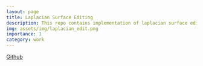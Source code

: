 ```yaml
---
layout: page
title: Laplacian Surface Editing
description: This repo contains implementation of laplacian surface editing algorithm. 
img: assets/img/laplacian_edit.png
importance: 1
category: work
---
```


[Github](https://github.com/Shanthika/Geometric-Processing)
